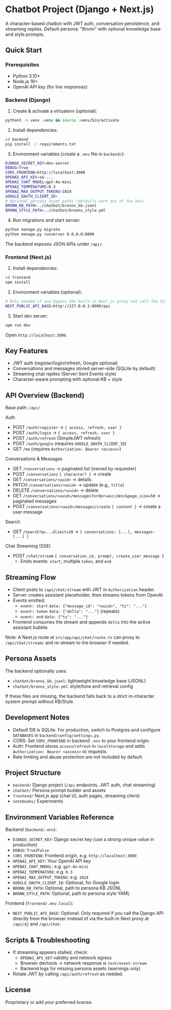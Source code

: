# Chatbot Project (Django + Next.js)

A character-based chatbot with JWT auth, conversation persistence, and streaming replies. Default persona: "Bronn" with optional knowledge base and style prompts.

## Quick Start

### Prerequisites
- Python 3.10+
- Node.js 18+
- OpenAI API key (for live responses)

### Backend (Django)

1) Create & activate a virtualenv (optional):
```bash
python3 -m venv .venv && source .venv/bin/activate
```

2) Install dependencies:
```bash
cd backend
pip install -r requirements.txt
```

3) Environment variables (create a `.env` file in `backend/`):
```bash
DJANGO_SECRET_KEY=dev-secret
DEBUG=True
CORS_FRONTEND=http://localhost:3000
OPENAI_API_KEY=sk-...
OPENAI_CHAT_MODEL=gpt-4o-mini
OPENAI_TEMPERATURE=0.3
OPENAI_MAX_OUTPUT_TOKENS=1024
GOOGLE_OAUTH_CLIENT_ID=
# Optional persona asset paths (defaults work out of the box)
BRONN_KB_PATH=../chatbot/bronns_kb.jsonl
BRONN_STYLE_PATH=../chatbot/bronns_style.yml
```

4) Run migrations and start server:
```bash
python manage.py migrate
python manage.py runserver 0.0.0.0:8000
```

The backend exposes JSON APIs under `/api/`.

### Frontend (Next.js)

1) Install dependencies:
```bash
cd frontend
npm install
```

2) Environment variables (optional):
```bash
# Only needed if you bypass the built-in Next.js proxy and call the Django API directly
NEXT_PUBLIC_API_BASE=http://127.0.0.1:8000/api
```

3) Start dev server:
```bash
npm run dev
```

Open `http://localhost:3000`.

## Key Features
- JWT auth (register/login/refresh, Google optional)
- Conversations and messages stored server-side (SQLite by default)
- Streaming chat replies (Server-Sent Events style)
- Character-aware prompting with optional KB + style

## API Overview (Backend)
Base path: `/api/`

Auth
- POST `/auth/register` → `{ access, refresh, user }`
- POST `/auth/login` → `{ access, refresh, user }`
- POST `/auth/refresh` (SimpleJWT refresh)
- POST `/auth/google` (requires `GOOGLE_OAUTH_CLIENT_ID`)
- GET  `/me` (requires `Authorization: Bearer <access>`)

Conversations & Messages
- GET `/conversations` → paginated list (owned by requester)
- POST `/conversations` `{ character? }` → create
- GET `/conversations/<uuid>` → details
- PATCH `/conversations/<uuid>` → update (e.g., `title`)
- DELETE `/conversations/<uuid>` → delete
- GET `/conversations/<uuid>/messages?order=asc|desc&page_size=50` → paginated messages
- POST `/conversations/<uuid>/messages/create` `{ content }` → create a user message

Search
- GET `/search?q=...&limit=20` → `{ conversations: [...], messages: [...] }`

Chat Streaming (SSE)
- POST `/chat/stream` `{ conversation_id, prompt, create_user_message }`
  - Emits events: `start`, multiple `token`, and `end`

## Streaming Flow
- Client posts to `/api/chat/stream` with JWT in `Authorization` header.
- Server creates assistant placeholder, then streams tokens from OpenAI.
- Events emitted:
  - `event: start` `data: {"message_id": "<uuid>", "ts": "..."}`
  - `event: token` `data: {"delta": "..."}` (repeats)
  - `event: end` `data: {"ts": "..."}`
- Frontend consumes the stream and appends `delta` into the active assistant bubble.

Note: A Next.js route at `src/app/api/chat/route.ts` can proxy to `/api/chat/stream/` and re-stream to the browser if needed.

## Persona Assets
The backend optionally uses:
- `chatbot/bronns_kb.jsonl`: lightweight knowledge base (JSONL)
- `chatbot/bronns_style.yml`: style/tone and retrieval config

If these files are missing, the backend falls back to a strict in-character system prompt without KB/Style.

## Development Notes
- Default DB is SQLite. For production, switch to Postgres and configure `DATABASES` in `backend/config/settings.py`.
- CORS: Set `CORS_FRONTEND` in backend `.env` to your frontend origin.
- Auth: Frontend stores `access`/`refresh` in `localStorage` and adds `Authorization: Bearer <access>` to requests.
- Rate limiting and abuse protection are not included by default.

## Project Structure
- `backend/` Django project (`/api` endpoints, JWT auth, chat streaming)
- `chatbot/` Persona prompt builder and assets
- `frontend/` Next.js app (chat UI, auth pages, streaming client)
- `notebooks/` Experiments

## Environment Variables Reference

Backend (`backend/.env`):
- `DJANGO_SECRET_KEY`: Django secret key (use a strong unique value in production)
- `DEBUG`: `True`/`False`
- `CORS_FRONTEND`: Frontend origin, e.g. `http://localhost:3000`
- `OPENAI_API_KEY`: Your OpenAI API key
- `OPENAI_CHAT_MODEL`: e.g. `gpt-4o-mini`
- `OPENAI_TEMPERATURE`: e.g. `0.3`
- `OPENAI_MAX_OUTPUT_TOKENS`: e.g. `1024`
- `GOOGLE_OAUTH_CLIENT_ID`: Optional, for Google login
- `BRONN_KB_PATH`: Optional, path to persona KB JSONL
- `BRONN_STYLE_PATH`: Optional, path to persona style YAML

Frontend (`frontend/.env.local`):
- `NEXT_PUBLIC_API_BASE`: Optional. Only required if you call the Django API directly from the browser instead of via the built-in Next proxy at `/api/dj` and `/api/chat`.

## Scripts & Troubleshooting
- If streaming appears stalled, check:
  - `OPENAI_API_KEY` validity and network egress
  - Browser devtools → network response is `text/event-stream`
  - Backend logs for missing persona assets (warnings only)
- Rotate JWT by calling `/api/auth/refresh` as needed.

## License
Proprietary or add your preferred license.
